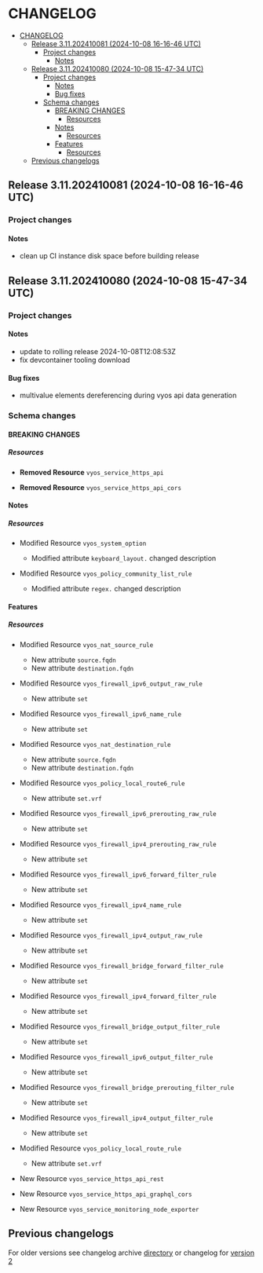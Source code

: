 
# CHANGELOG

<!--TOC-->

- [CHANGELOG](#changelog)
  - [Release 3.11.202410081 (2024-10-08 16-16-46 UTC)](#release-311202410081-2024-10-08-16-16-46-utc)
    - [Project changes](#project-changes)
      - [Notes](#notes)
  - [Release 3.11.202410080 (2024-10-08 15-47-34 UTC)](#release-311202410080-2024-10-08-15-47-34-utc)
    - [Project changes](#project-changes-1)
      - [Notes](#notes-1)
      - [Bug fixes](#bug-fixes)
    - [Schema changes](#schema-changes)
      - [BREAKING CHANGES](#breaking-changes)
        - [Resources](#resources)
      - [Notes](#notes-2)
        - [Resources](#resources-1)
      - [Features](#features)
        - [Resources](#resources-2)
  - [Previous changelogs](#previous-changelogs)

<!--TOC-->


## Release 3.11.202410081 (2024-10-08 16-16-46 UTC)
### Project changes
#### Notes
* clean up CI instance disk space before building release


## Release 3.11.202410080 (2024-10-08 15-47-34 UTC)
### Project changes
#### Notes
* update to rolling release 2024-10-08T12:08:53Z
* fix devcontainer tooling download
#### Bug fixes
* multivalue elements dereferencing during vyos api data generation

### Schema changes
#### BREAKING CHANGES

##### Resources
* **Removed Resource** `vyos_service_https_api`

* **Removed Resource** `vyos_service_https_api_cors`





#### Notes

##### Resources
* Modified Resource `vyos_system_option`
	* Modified attribute `keyboard_layout.` changed description

* Modified Resource `vyos_policy_community_list_rule`
	* Modified attribute `regex.` changed description





#### Features

##### Resources
* Modified Resource `vyos_nat_source_rule`
	* New attribute `source.fqdn`
	* New attribute `destination.fqdn`

* Modified Resource `vyos_firewall_ipv6_output_raw_rule`
	* New attribute `set`

* Modified Resource `vyos_firewall_ipv6_name_rule`
	* New attribute `set`

* Modified Resource `vyos_nat_destination_rule`
	* New attribute `source.fqdn`
	* New attribute `destination.fqdn`

* Modified Resource `vyos_policy_local_route6_rule`
	* New attribute `set.vrf`

* Modified Resource `vyos_firewall_ipv6_prerouting_raw_rule`
	* New attribute `set`

* Modified Resource `vyos_firewall_ipv4_prerouting_raw_rule`
	* New attribute `set`

* Modified Resource `vyos_firewall_ipv6_forward_filter_rule`
	* New attribute `set`

* Modified Resource `vyos_firewall_ipv4_name_rule`
	* New attribute `set`

* Modified Resource `vyos_firewall_ipv4_output_raw_rule`
	* New attribute `set`

* Modified Resource `vyos_firewall_bridge_forward_filter_rule`
	* New attribute `set`

* Modified Resource `vyos_firewall_ipv4_forward_filter_rule`
	* New attribute `set`

* Modified Resource `vyos_firewall_bridge_output_filter_rule`
	* New attribute `set`

* Modified Resource `vyos_firewall_ipv6_output_filter_rule`
	* New attribute `set`

* Modified Resource `vyos_firewall_bridge_prerouting_filter_rule`
	* New attribute `set`

* Modified Resource `vyos_firewall_ipv4_output_filter_rule`
	* New attribute `set`

* Modified Resource `vyos_policy_local_route_rule`
	* New attribute `set.vrf`

* New Resource `vyos_service_https_api_rest`

* New Resource `vyos_service_https_api_graphql_cors`

* New Resource `vyos_service_monitoring_node_exporter`








## Previous changelogs
For older versions see changelog archive [directory](data/changelogs/) or changelog for [version 2](data/changelogs/CHANGELOG-v2.md)
